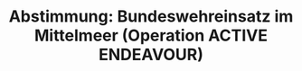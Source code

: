 ---
abstimmung:
  abstimmung: 2
  bundestagssitzung: 146
  datum: 17. Dezember 2015
  legislaturperiode: 18
categories:
- Bundeswehr
- Ausland
data:
- title: Abstimmungsergebnis 20151217_2-data.pdf
  url: /res/abstimmungsliste/20151217_2-data.pdf
- title: Abstimmungsergebnis 20151217_2_xls-data.csv
  url: /res/abstimmungsliste/csv/20151217_2_xls-data.csv
documents:
- local: /res/abstimmungsdaten/018-146-02/1806742.pdf
  title: Drucksache 18/06742.pdf
  url: http://dip21.bundestag.de/dip21/btd/18/067/1806742.pdf
- local: /res/abstimmungsdaten/018-146-02/1806945.pdf
  title: Drucksache 18/06945.pdf
  url: http://dip21.bundestag.de/dip21/btd/18/069/1806945.pdf
ergebnis:
  cdu/csu:
    enthaltung: 0
    gesamt: 310
    ja: 300
    nein: 0
    nichtabgegeben: 10
    ungueltig: 0
  die.linke:
    enthaltung: 0
    gesamt: 64
    ja: 0
    nein: 63
    nichtabgegeben: 1
    ungueltig: 0
  file: 20151217_2_xls-data.csv
  gruenen:
    enthaltung: 0
    gesamt: 63
    ja: 0
    nein: 58
    nichtabgegeben: 5
    ungueltig: 0
  spd:
    enthaltung: 1
    gesamt: 193
    ja: 167
    nein: 12
    nichtabgegeben: 13
    ungueltig: 0
layout: abstimmung
links:
- title: https://www.bundestag.de/parlament/plenum/abstimmung/abstimmung?id=381
  url: https://www.bundestag.de/parlament/plenum/abstimmung/abstimmung?id=381
preview: 'Deutscher Bundestag


  146. Sitzung des Deutschen Bundestages

  am Donnerstag, 17.Dezember 2015


  Endgültiges Ergebnis der Namentlichen Abstimmung Nr. 2


  Beschlussempfehlung des Auswärtigen Ausschusses (3. Ausschuss) zu dem Antrag der

  Bundesregierung

  Fortsetzung der Beteiligung bewaffneter deutscher Streitkräfte an der NATO-geführten

  Operation ACTIVE ENDEAVOUR im Mittelmeer

  Drs. 18/6742 und 18/6945


  Abgegebene Stimmen insgesamt:


  601


  Nicht abgegebene Stimmen:

  Ja-Stimmen:


  29

  467


  Nein-Stimmen:


  133


  Enthaltungen:


  1


  Ungültige:


  0


  Berlin, den 17.12.2015


  Beginn: 12:09

  Ende: 12:12

  '
tags:
- Mittelmeer
- OAE
- NATO
title: 'Abstimmung: Bundeswehreinsatz im Mittelmeer (Operation ACTIVE ENDEAVOUR)'
---